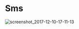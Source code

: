 # Sms
![screenshot_2017-12-10-17-11-13](https://user-images.githubusercontent.com/19161796/33809843-8bf18b8e-ddd3-11e7-974d-5fc335528758.png)
